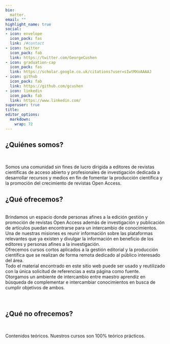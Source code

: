 ```yaml
---
bio: 
  matter.
email: ""
highlight_name: true
social:
- icon: envelope
  icon_pack: fas
  link: /#contact
- icon: twitter
  icon_pack: fab
  link: https://twitter.com/GeorgeCushen
- icon: graduation-cap
  icon_pack: fas
  link: https://scholar.google.co.uk/citations?user=sIwtMXoAAAAJ
- icon: github
  icon_pack: fab
  link: https://github.com/gcushen
- icon: linkedin
  icon_pack: fab
  link: https://www.linkedin.com/ 
superuser: true
title: 
editor_options: 
  markdown: 
    wrap: 72
---
```


<h2> ¿Quiénes somos? </h2>

<br>

Somos una comunidad sin fines de lucro dirigida a editores de revistas
científicas de acceso abierto y profesionales de investigación dedicada
a desarrollar recursos y medios en fin de fomentar la producción
científica y la promoción del crecimiento de revistas Open Access. <br>

<h2> ¿Qué ofrecemos? </h2>

<br> Brindamos un espacio donde personas afines a la edición gestión y
promoción de revistas Open Access además de investigación y publicación
de artículos puedan encontrarse para un intercambio de conocimientos.
<br> Una de nuestras misiones es reunir información sobre las
plataformas relevantes que ya existen y divulgar la información en
beneficio de los editores y personas afines a la investigación. <br>
Ofrecemos cursos cortos aplicados a la gestión editorial y la producción
científica que se realizan de forma remota dedicado al público
interesado del área. <br> Todo el material encontrado en este sitio web
puede ser usado y reutilizado con la única solicitud de referencias a
esta página como fuente. <br> Otorgamos un ambiente de intercambio entre
maestro aprendiz en búsqueda de complementar e intercambiar
conocimientos en busca de cumplir objetivos de ambos.

<br>

<h2> ¿Qué no ofrecemos? </h2>

<br>

Contenidos teóricos. Nuestros cursos son 100% teórico prácticos.
